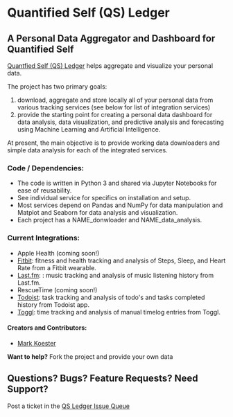 # Quantified Self (QS) Ledger

## A Personal Data Aggregator and Dashboard for Quantified Self

[Quantfied Self (QS) Ledger](https://github.com/markwk/qs_ledger) helps aggregate and visualize your personal data. 

The project has two primary goals: 

1. download, aggregate and store locally all of your personal data from various tracking services (see below for list of integration services)
2. provide the starting point for creating a personal data dashboard for data analysis, data visualization, and predictive analysis and forecasting using Machine Learning and Artificial Intelligence. 

At present, the main objective is to provide working data downloaders and simple data analysis for each of the integrated services. 

### Code / Dependencies: 

* The code is written in Python 3 and shared via Jupyter Notebooks for ease of reusability. 
* See individual service for specifics on installation and setup. 
* Most services depend on Pandas and NumPy for data manipulation and Matplot and Seaborn for data analysis and visualization. 
* Each project has a NAME_donwloader and NAME_data_analysis.  

### Current Integrations: 

* Apple Health (coming soon!)
* [Fitbit](https://github.com/markwk/qs_ledger/tree/master/fitbit): fitness and health tracking and analysis of Steps, Sleep, and Heart Rate from a Fitbit wearable. 
* [Last.fm](https://github.com/markwk/qs_ledger/tree/master/last_fm): : music tracking and analysis of music listening history from Last.fm.
* RescueTime (coming soon!)
* [Todoist](https://github.com/markwk/qs_ledger/tree/master/todoist): task tracking and analysis of todo's and tasks completed history from Todoist app. 
* [Toggl](https://github.com/markwk/qs_ledger/tree/master/toggl): time tracking and analysis of manual timelog entries from Toggl. 

#### Creators and Contributors: 

* [Mark Koester](https://github.com/markwk/)

**Want to help?** Fork the project and provide your own data  

## Questions? Bugs? Feature Requests? Need Support?

Post a ticket in the [QS Ledger Issue Queue](https://github.com/markwk/qs_ledger/issues) 
